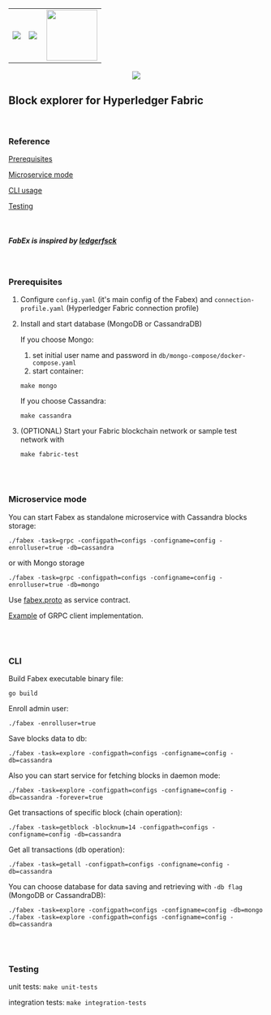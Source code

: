 <table><tr>
<td><img src="https://github.com/hyperledger-labs/fabex/workflows/build/badge.svg" /></td>
<td><img src="https://github.com/hyperledger-labs/fabex/workflows/unit-tests/badge.svg" /></td>
<td><img align="right" height="100" src="https://github.com/vadimInshakov/fabex/blob/add-logo/logo.png"></td></tr></table> 

<p align="center">
<img src="https://github.com/vadiminshakov/fabex/blob/master/fabex.png">
</p>

## **Block explorer for Hyperledger Fabric**
<br>

### Reference

[Prerequisites](#prerequisites)

[Microservice mode](#microservice)

[CLI usage](#cli)

[Testing](#testing)

<br>

##### _FabEx is inspired by [ledgerfsck](https://github.com/C0rWin/ledgerfsck)_

<br>

### <a name="prerequisites">**Prerequisites**</a>

1. Configure `config.yaml` (it's main config of the Fabex) and `connection-profile.yaml` (Hyperledger Fabric connection profile)

2. Install and start database (MongoDB or CassandraDB)
    
    If you choose Mongo:
      1. set initial user name and password in `db/mongo-compose/docker-compose.yaml`
      2. start container:
    
      ```
      make mongo
      ```
    If you choose Cassandra:
      ``` 
      make cassandra
      ```
3. (OPTIONAL) Start your Fabric blockchain network or sample test network with 
   ```
   make fabric-test
   ```

<br><br>

### <a name="microservice">**Microservice mode**</a>

You can start Fabex as standalone microservice with Cassandra blocks storage:

    ./fabex -task=grpc -configpath=configs -configname=config -enrolluser=true -db=cassandra
    
  or with Mongo storage
  
    ./fabex -task=grpc -configpath=configs -configname=config -enrolluser=true -db=mongo

Use [fabex.proto](https://github.com/hyperledger-labs/fabex/blob/master/proto/fabex.proto) as service contract.

[Example](https://github.com/hyperledger-labs/fabex/blob/master/client/example/client.go) of GRPC client implementation.

<br><br>
 
### <a name="cli">**CLI**</a>
Build Fabex executable binary file:  

    go build

Enroll admin user:  

    ./fabex -enrolluser=true

Save blocks data to db:

    ./fabex -task=explore -configpath=configs -configname=config -db=cassandra
    

   Also you can start service for fetching blocks in daemon mode: 
 
    ./fabex -task=explore -configpath=configs -configname=config -db=cassandra -forever=true
    
    
Get transactions of specific block (chain operation):  

    ./fabex -task=getblock -blocknum=14 -configpath=configs -configname=config -db=cassandra

Get all transactions (db operation):  

    ./fabex -task=getall -configpath=configs -configname=config -db=cassandra


You can choose database for data saving and retrieving with `-db flag` (MongoDB or CassandraDB):

    ./fabex -task=explore -configpath=configs -configname=config -db=mongo
    ./fabex -task=explore -configpath=configs -configname=config -db=cassandra


<br><br>

### <a name="testing">**Testing**</a>

unit tests: `make unit-tests`

integration tests: `make integration-tests`

<br>

